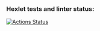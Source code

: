 ### Hexlet tests and linter status:
[![Actions Status](https://github.com/ivan24/php-project-lvl2/workflows/hexlet-check/badge.svg)](https://github.com/ivan24/php-project-lvl2/actions)